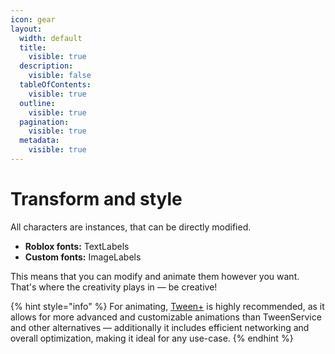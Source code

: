 ```yaml
---
icon: gear
layout:
  width: default
  title:
    visible: true
  description:
    visible: false
  tableOfContents:
    visible: true
  outline:
    visible: true
  pagination:
    visible: true
  metadata:
    visible: true
---
```


# Transform and style

All characters are instances, that can be directly modified.

* **Roblox fonts:** TextLabels
* **Custom fonts:** ImageLabels

This means that you can modify and animate them however you want.\
That's where the creativity plays in — be creative!

{% hint style="info" %}
For animating, [Tween+](https://devforum.roblox.com/t/3599638) is highly recommended, as it allows for more advanced and customizable animations than TweenService and other alternatives — additionally it includes efficient networking and overall optimization, making it ideal for any use-case.
{% endhint %}

